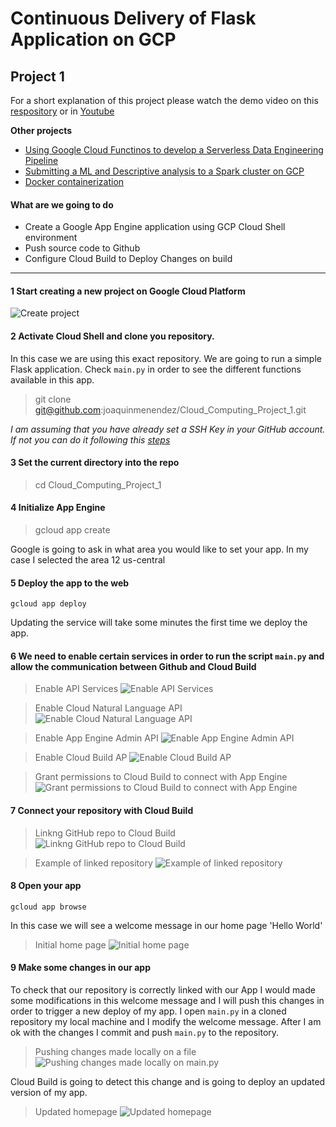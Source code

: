 # Continuous Delivery of Flask Application on GCP

## Project 1

For a short explanation of this project please watch the demo video on this [respository](./Demo_Continuous_Delivery_of_Flask_Application_on_GCP.mp4) or in [Youtube](https://youtu.be/8gUEr2N6Flg)

**Other projects**<br>
- [Using Google Cloud Functinos to develop a Serverless Data Engineering Pipeline](https://github.com/joaquinmenendez/Cloud_Computing_Project_4)
- [Submitting a ML and Descriptive analysis to a Spark cluster on GCP](https://github.com/joaquinmenendez/Cloud_Computing_Project_3)<br>
- [Docker containerization](https://github.com/joaquinmenendez/Cloud_Computing_Project_2)<br>


#### What are we going to do
- Create a Google App Engine application using GCP Cloud Shell environment
- Push source code to Github
- Configure Cloud Build to Deploy Changes on build
---

#### 1 Start creating a new project on Google Cloud Platform <br> 
![Create project](/Images/Slide1.JPG)

#### 2  Activate Cloud Shell and clone you repository.<br>
In this case we are using this exact repository. 
We are going to run a simple Flask application. Check `main.py` in order to see the different functions available in this app.<br>
> git clone git@github.com:joaquinmenendez/Cloud_Computing_Project_1.git

*I am assuming that you have already set a SSH Key in your GitHub account. If not you can do it following this [steps](https://docs.cloudera.com/documentation/director/latest/topics/director_gcp_config_tools.html)* 

#### 3 Set the current directory into the repo
> cd Cloud_Computing_Project_1

#### 4 Initialize App Engine
> gcloud app create

Google is going to ask in what area you would like to set your app. In my case I selected the area 12 us-central <br>

#### 5 Deploy the app to the web
`gcloud app deploy`

Updating the service will take some minutes the first time we deploy the app. <br>

#### 6 We need to enable certain services in order to run the script `main.py` and allow the communication between Github and Cloud Build

>Enable API Services
>![Enable API Services](/Images/Slide2.JPG 'Enable API Services')<br>

>Enable Cloud Natural Language API
>![Enable Cloud Natural Language API](/Images/Slide3.JPG 'Enable Cloud Natural Language API')<br>

>Enable App Engine Admin API
>![Enable App Engine Admin API](/Images/Slide5.JPG 'Enable App Engine Admin API')<br>

>Enable Cloud Build AP
>![Enable Cloud Build AP](/Images/Slide4.JPG 'Enable Cloud Build AP')<br>

>Grant permissions to Cloud Build to connect with App Engine
>![Grant permissions to Cloud Build to connect with App Engine](/Images/Slide6.JPG 'Grant permissions to Cloud Build to connect with App Engine')<br>

#### 7 Connect your repository with Cloud Build
>Linkng GitHub repo to Cloud Build
>![Linkng GitHub repo to Cloud Build](/Images/Slide7.JPG 'Linkng GitHub repo to Cloud Build')<br>

>Example of linked repository
>![Example of linked repository](/Images/Slide8.JPG 'Example of linked repository')<br>

#### 8 Open your app
`gcloud app browse`

In this case we will see a welcome message in our home page 'Hello World' <br>

>Initial home page
>![Initial home page](/Images/Slide9.JPG)

#### 9 Make some changes in our app

To check that our repository is correctly linked with our App I would made some modifications in this welcome message and I will push this changes in order to trigger a new deploy of my app.
I open `main.py` in a cloned repository my local machine and I modify the welcome message. After I am ok with the changes I commit and push `main.py` to the repository. <br>

> Pushing changes made locally on a file
> ![Pushing changes made locally on main.py](/Images/Slide10.JPG "Pushing changes made locally on main.py")

Cloud Build is going to detect this change and is going to deploy an updated version of my app. <br>
> Updated homepage
> ![Updated homepage](/Images/Slide11.JPG "Updated homepage")

